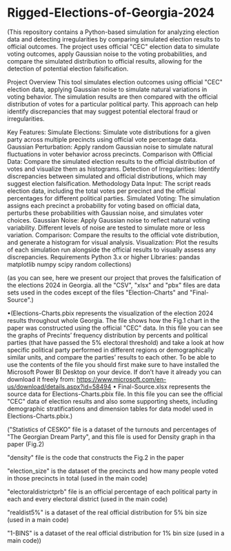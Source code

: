 # Rigged-Elections-of-Georgia-2024

(This repository contains a Python-based simulation for analyzing election data and detecting irregularities by comparing simulated election results to official outcomes. The project uses official "CEC" election data to simulate voting outcomes, apply Gaussian noise to the voting probabilities, and compare the simulated distribution to official results, allowing for the detection of potential election falsification.

Project Overview
This tool simulates election outcomes using official "CEC" election data, applying Gaussian noise to simulate natural variations in voting behavior. The simulation results are then compared with the official distribution of votes for a particular political party. This approach can help identify discrepancies that may suggest potential electoral fraud or irregularities.

Key Features:
Simulate Elections: Simulate vote distributions for a given party across multiple precincts using official vote percentage data.
Gaussian Perturbation: Apply random Gaussian noise to simulate natural fluctuations in voter behavior across precincts.
Comparison with Official Data: Compare the simulated election results to the official distribution of votes and visualize them as histograms.
Detection of Irregularities: Identify discrepancies between simulated and official distributions, which may suggest election falsification.
Methodology
Data Input: The script reads election data, including the total votes per precinct and the official percentages for different political parties.
Simulated Voting: The simulation assigns each precinct a probability for voting based on official data, perturbs these probabilities with Gaussian noise, and simulates voter choices.
Gaussian Noise: Apply Gaussian noise to reflect natural voting variability. Different levels of noise are tested to simulate more or less variation.
Comparison: Compare the results to the official vote distribution, and generate a histogram for visual analysis.
Visualization: Plot the results of each simulation run alongside the official results to visually assess any discrepancies.
Requirements
Python 3.x or higher
Libraries:
pandas
matplotlib
numpy
scipy
random
collections)

(as you can see, here we present our project that proves the falsification of the elections 2024 in Georgia.
all the "CSV", "xlsx" and "pbx" files are data sets used in the codes except of the files "Election-Charts" and "Final-Source".)

•(Elections-Charts.pbix represents the visualization of the election 2024 results throughout whole Georgia.
The file shows how the Fig.1 chart in the paper was constructed using the official "CEC" data. In this file you can see the graphs of Precints’ frequency distribution by percents and political parties (that have passed the 5% electoral threshold) and take a look at how specific political party performed in different regions or demographically similar units, and compare the parties’ results to each other.
To be able to use the contents of the file you should first make sure to have installed the Microsoft Power BI Desktop on your device. If don’t have it already you can download it freely from:
https://www.microsoft.com/en-us/download/details.aspx?id=58494
•	Final-Source.xlsx represents the source data for Elections-Charts.pbix file. In this file you can see the official "CEC" data of election results and also some supporting sheets, including demographic stratifications and dimension tables for data model used in Elections-Charts.pbix.)


("Statistics of CESKO" file is a dataset of the turnouts and percentages of "The Georgian Dream Party", and this file is used for Density graph in tha paper (Fig.2)


"density" file is the code that constructs the Fig.2 in the paper


"election_size" is the dataset of the precincts and how many people voted in those precincts in total (used in the main code)


"electoraldistrictprb" file is an official percentage of each political party in each and every electoral district (used in the main code)


"realdist5%" is a dataset of the real official distribution for 5% bin size (used in a main code)


"1-BINS" is a dataset of the real official distribution for 1% bin size (used in a main code))
